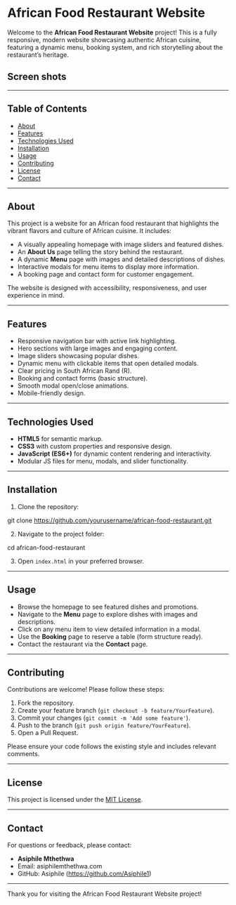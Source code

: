 # African Food Restaurant Website

Welcome to the **African Food Restaurant Website** project! This is a fully responsive, modern website showcasing authentic African cuisine, featuring a dynamic menu, booking system, and rich storytelling about the restaurant’s heritage.


## Screen shots
---

## Table of Contents

- [About](#about)  
- [Features](#features)  
- [Technologies Used](#technologies-used)  
- [Installation](#installation)  
- [Usage](#usage)  
- [Contributing](#contributing)  
- [License](#license)  
- [Contact](#contact)  

---

## About

This project is a website for an African food restaurant that highlights the vibrant flavors and culture of African cuisine. It includes:

- A visually appealing homepage with image sliders and featured dishes.
- An **About Us** page telling the story behind the restaurant.
- A dynamic **Menu** page with images and detailed descriptions of dishes.
- Interactive modals for menu items to display more information.
- A booking page and contact form for customer engagement.

The website is designed with accessibility, responsiveness, and user experience in mind.

---

## Features

- Responsive navigation bar with active link highlighting.
- Hero sections with large images and engaging content.
- Image sliders showcasing popular dishes.
- Dynamic menu with clickable items that open detailed modals.
- Clear pricing in South African Rand (R).
- Booking and contact forms (basic structure).
- Smooth modal open/close animations.
- Mobile-friendly design.

---

## Technologies Used

- **HTML5** for semantic markup.
- **CSS3** with custom properties and responsive design.
- **JavaScript (ES6+)** for dynamic content rendering and interactivity.
- Modular JS files for menu, modals, and slider functionality.

---

## Installation

1. Clone the repository:

git clone https://github.com/yourusername/african-food-restaurant.git


2. Navigate to the project folder:

cd african-food-restaurant



3. Open `index.html` in your preferred browser.

---

## Usage

- Browse the homepage to see featured dishes and promotions.
- Navigate to the **Menu** page to explore dishes with images and descriptions.
- Click on any menu item to view detailed information in a modal.
- Use the **Booking** page to reserve a table (form structure ready).
- Contact the restaurant via the **Contact** page.

---

## Contributing

Contributions are welcome! Please follow these steps:

1. Fork the repository.
2. Create your feature branch (`git checkout -b feature/YourFeature`).
3. Commit your changes (`git commit -m 'Add some feature'`).
4. Push to the branch (`git push origin feature/YourFeature`).
5. Open a Pull Request.

Please ensure your code follows the existing style and includes relevant comments.

---

## License

This project is licensed under the [MIT License](LICENSE).

---

## Contact

For questions or feedback, please contact:

- **Asiphile Mthethwa**  
- Email: asiphilemthethwa.com  
- GitHub: Asiphile (https://github.com/Asiphile1)

---

Thank you for visiting the African Food Restaurant Website project!

